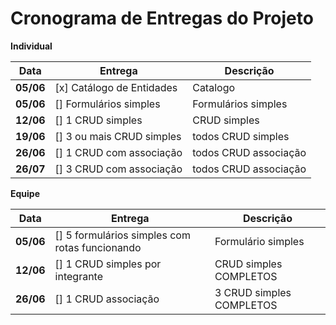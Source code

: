# Cronograma de Entregas do Projeto


**Individual**

| Data         | Entrega                                                                 | Descrição |
|--------------|-------------------------------------------------------------------------|---------------------|
| **05/06**    | [x] Catálogo de Entidades                          | Catalogo           |
| **05/06**    | [] Formulários simples                          | Formulários simples           |
| **12/06**    | [] 1 CRUD simples                      | CRUD simples           |
| **19/06**    | [] 3 ou mais CRUD simples                      | todos CRUD simples           |
| **26/06**    | [] 1 CRUD com associação                   | todos CRUD associação           |
| **26/07**    | [] 3 CRUD com associação                   | todos CRUD associação           |



**Equipe**

| Data         | Entrega                                                                 | Descrição |
|--------------|-------------------------------------------------------------------------|---------------------|
| **05/06**    | [] 5 formulários simples com rotas funcionando                          | Formulário simples           |
| **12/06**    | [] 1 CRUD simples por integrante                          |  CRUD simples COMPLETOS           |
| **26/06**    | [] 1 CRUD associação                        | 3 CRUD simples COMPLETOS           |